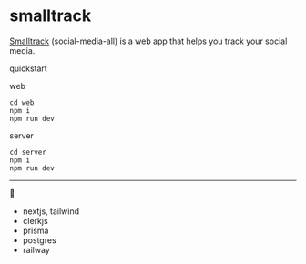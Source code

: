 # smalltrack

[Smalltrack](https://smalltrack.ing) (social-media-all) is a web app that helps you track your social media.

quickstart

web
```
cd web
npm i
npm run dev
```

server
```
cd server
npm i
npm run dev
```

---

🥞

- nextjs, tailwind
- clerkjs
- prisma
- postgres
- railway
